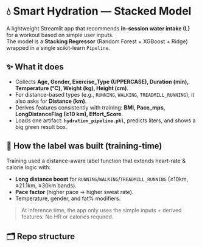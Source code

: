 # 💧 Smart Hydration — Stacked Model

A lightweight Streamlit app that recommends **in-session water intake (L)** for a workout based on simple user inputs.  
The model is a **Stacking Regressor** (Random Forest + XGBoost + Ridge) wrapped in a single scikit-learn `Pipeline`.

## ✨ What it does
- Collects **Age, Gender, Exercise_Type (UPPERCASE), Duration (min), Temperature (°C), Weight (kg), Height (cm)**.
- For distance-based types (e.g., `RUNNING`, `WALKING`, `TREADMILL_RUNNING`), it also asks for **Distance (km)**.
- Derives features consistently with training: **BMI, Pace_mps, LongDistanceFlag (≥10 km), Effort_Score**.
- Loads one artifact: **`hydration_pipeline.pkl`**, predicts liters, and shows a big green result box.

## 🧠 How the label was built (training-time)
Training used a distance-aware label function that extends heart-rate & calorie logic with:
- **Long distance boost** for `RUNNING`/`WALKING`/`TREADMILL_RUNNING` (≥10km, ≥21.1km, ≥30km bands).
- **Pace factor** (higher pace → higher sweat rate).
- Temperature, gender, and fat% modifiers.
> At inference time, the app only uses the simple inputs + derived features. No HR or calories required.

## 🗂️ Repo structure
